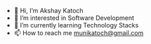 - 👋 Hi, I’m Akshay Katoch
- 👀 I’m interested in Software Development
- 🌱 I’m currently learning Technology Stacks
- 📫 How to reach me munikatoch@gmail.com

<!---
munikatoch/munikatoch is a ✨ special ✨ repository because its `README.md` (this file) appears on your GitHub profile.
You can click the Preview link to take a look at your changes.
--->

